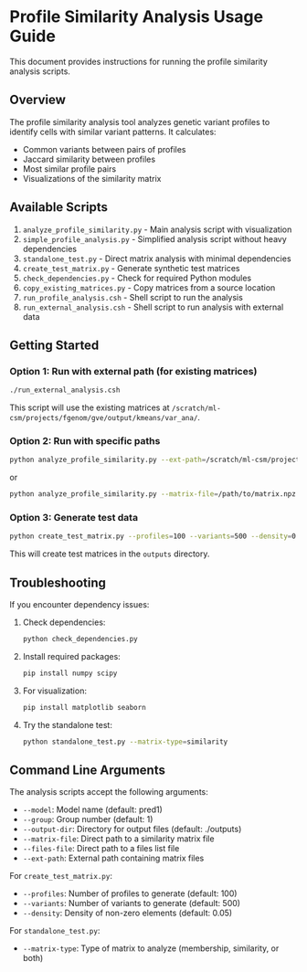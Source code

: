 # Profile Similarity Analysis Usage Guide

This document provides instructions for running the profile similarity analysis scripts.

## Overview

The profile similarity analysis tool analyzes genetic variant profiles to identify cells with similar variant patterns. It calculates:
- Common variants between pairs of profiles
- Jaccard similarity between profiles
- Most similar profile pairs
- Visualizations of the similarity matrix

## Available Scripts

1. `analyze_profile_similarity.py` - Main analysis script with visualization
2. `simple_profile_analysis.py` - Simplified analysis script without heavy dependencies
3. `standalone_test.py` - Direct matrix analysis with minimal dependencies
4. `create_test_matrix.py` - Generate synthetic test matrices
5. `check_dependencies.py` - Check for required Python modules
6. `copy_existing_matrices.py` - Copy matrices from a source location
7. `run_profile_analysis.csh` - Shell script to run the analysis
8. `run_external_analysis.csh` - Shell script to run analysis with external data

## Getting Started

### Option 1: Run with external path (for existing matrices)

```bash
./run_external_analysis.csh
```

This script will use the existing matrices at `/scratch/ml-csm/projects/fgenom/gve/output/kmeans/var_ana/`.

### Option 2: Run with specific paths

```bash
python analyze_profile_similarity.py --ext-path=/scratch/ml-csm/projects/fgenom/gve/output/kmeans/var_ana
```

or

```bash
python analyze_profile_similarity.py --matrix-file=/path/to/matrix.npz --files-file=/path/to/files.pkl
```

### Option 3: Generate test data

```bash
python create_test_matrix.py --profiles=100 --variants=500 --density=0.05
```

This will create test matrices in the `outputs` directory.

## Troubleshooting

If you encounter dependency issues:

1. Check dependencies:
   ```bash
   python check_dependencies.py
   ```

2. Install required packages:
   ```bash
   pip install numpy scipy
   ```

3. For visualization:
   ```bash
   pip install matplotlib seaborn
   ```

4. Try the standalone test:
   ```bash
   python standalone_test.py --matrix-type=similarity
   ```

## Command Line Arguments

The analysis scripts accept the following arguments:

- `--model`: Model name (default: pred1)
- `--group`: Group number (default: 1)
- `--output-dir`: Directory for output files (default: ./outputs)
- `--matrix-file`: Direct path to a similarity matrix file
- `--files-file`: Direct path to a files list file
- `--ext-path`: External path containing matrix files

For `create_test_matrix.py`:
- `--profiles`: Number of profiles to generate (default: 100)
- `--variants`: Number of variants to generate (default: 500)
- `--density`: Density of non-zero elements (default: 0.05)

For `standalone_test.py`:
- `--matrix-type`: Type of matrix to analyze (membership, similarity, or both)
